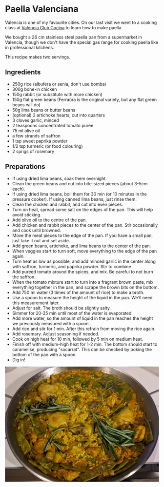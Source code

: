 # Paella Valenciana

Valencia is one of my favourite cities. On our last visit we went to a cooking class at [Valencia Club Cocina](https://www.valenciaclubcocina.com/) to learn how to make paella.

We bought a 26 cm stainless steel paella pan from a supermarket in Valencia, though we don't have the special gas range for cooking paella like in professional kitchens.

This recipe makes two servings.

## Ingredients

- 250g rice (albufera or senia, don't use bomba)
- 300g bone-in chicken
- 150g rabbit (or substitute with more chicken)
- 150g flat green beans (Ferraúra is the original variety, but any flat green beans will do)
- 50g lima beans or butter beans
- (optional) 3 artichoke hearts, cut into quarters
- 3 cloves garlic, minced
- 2 teaspoons concentrated tomato puree
- 75 ml olive oil
- a few strands of saffron
- 1 tsp sweet paprika powder
- 1/2 tsp turmeric (or food colouring)
- 2 sprigs of rosemary


## Preparations

- If using dried lima beans, soak them overnight.
- Clean the green beans and cut into bite-sized pieces (about 3-5cm each).
- If using dried lima beans, boil them for 30 min (or 10 minutes in the pressure cooker). If using canned lima beans, just rinse them.
- Clean the chicken and rabbit, and cut into even pieces.
- Turn on heat, spread some salt on the edges of the pan. This will help avoid sticking.
- Add olive oil to the centre of the pan.
- Add chicken and rabbit pieces to the center of the pan. Stir occasionally and cook until browned.
- Move the meat pieces to the edge of the pan. If you have a small pan, just take it out and set aside.
- Add green beans, artichoke, and lima beans to the center of the pan.
- When veggies start to turn soft, move everything to the edge of the pan again.
- Turn heat as low as possible, and add minced garlic in the center along with saffron, turmeric, and paprika powder. Stir to combine
- Add pureed tomato around the spices, and mix. Be careful to not burn the saffron.
- When the tomato mixture start to turn into a fragrant brown paste, mix everything together in the pan, and scrape the brown bits on the bottom.
- Add 750 ml water (3 times of the amount of rice) to make a broth.
- Use a spoon to measure the height of the liquid in the pan. We'll need this measurement later.
- Adjust for salt. The broth should be slightly salty.
- Simmer for 20-25 min until most of the water is evaporated.
- Add more water, so the amount of liquid in the pan reaches the height we previously measured with a spoon.
- Add rice and stir for 1 min. After this refrain from moving the rice again.
- Add rosemary. Adjust seasoning if needed. 
- Cook on high heat for 10 min, followed by 5 min on medium heat.
- Finish off with medium-high heat for 1-2 min. The bottom should start to caramelise, producing "socarrat". This can be checked by poking the bottom of the pan with a spoon.
- Dig in!

![Enjoy](images/paella.jpg)
